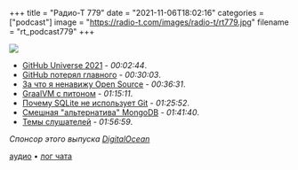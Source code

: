 +++
title = "Радио-Т 779"
date = "2021-11-06T18:02:16"
categories = ["podcast"]
image = "https://radio-t.com/images/radio-t/rt779.jpg"
filename = "rt_podcast779"
+++

![](https://radio-t.com/images/radio-t/rt779.jpg)

- [GitHub Universe 2021](https://dev.to/n3wt0n/github-universe-2021-recap-all-you-need-to-know-2ji7) - *00:02:44*.
- [GitHub потерял главного](https://github.blog/2021-11-03-thank-you-github/) - *00:30:03*.
- [За что я ненавижу Open Source](https://liou28335.medium.com/why-i-dislike-open-source-acbc271ba78b) - *00:36:31*.
- [GraalVM с питоном](https://www.graalvm.org/python/) - *01:15:11*.
- [Почему SQLite не использует Git](https://sqlite.org/whynotgit.html) - *01:25:52*.
- [Смешная "альтернатива" MongoDB](https://www.mangodb.io/) - *01:41:40*.
- [Темы слушателей](https://radio-t.com/p/2021/11/02/prep-779/) - *01:56:59*.

*Спонсор этого выпуска [DigitalOcean](https://do.co/radiot)*


[аудио](https://cdn.radio-t.com/rt_podcast779.mp3) • [лог чата](https://chat.radio-t.com/logs/radio-t-779.html)
<audio src="https://cdn.radio-t.com/rt_podcast779.mp3" preload="none"></audio>
